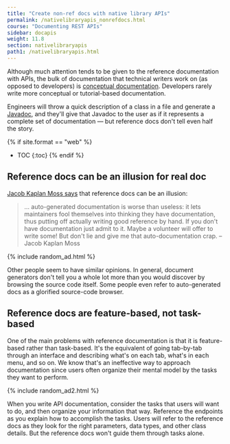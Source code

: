 ```yaml
---
title: "Create non-ref docs with native library APIs"
permalink: /nativelibraryapis_nonrefdocs.html
course: "Documenting REST APIs"
sidebar: docapis
weight: 11.8
section: nativelibraryapis
path1: /nativelibraryapis.html
---
```


Although much attention tends to be given to the reference documentation with APIs, the bulk of documentation that technical writers work on (as opposed to developers) is [conceptual documentation](docconceptual.html). Developers rarely write more conceptual or tutorial-based documentation.

Engineers will throw a quick description of a class in a file and generate a [Javadoc](nativelibraryapis_create_javadoc.html), and they'll give that Javadoc to the user as if it represents a complete set of documentation &mdash; but reference docs don't tell even half the story.

{% if site.format == "web" %}
* TOC
{:toc}
{% endif %}

## Reference docs can be an illusion for real doc

[Jacob Kaplan Moss says](http://jacobian.org/writing/what-to-write/) that reference docs can be an illusion:

>… auto-generated documentation is worse than useless: it lets maintainers fool themselves into thinking they have documentation, thus putting off actually writing good reference by hand. If you don't have documentation just admit to it. Maybe a volunteer will offer to write some! But don't lie and give me that auto-documentation crap. – Jacob Kaplan Moss

{% include random_ad.html %}

Other people seem to have similar opinions. In general, document generators don't tell you a whole lot more than you would discover by browsing the source code itself. Some people even refer to auto-generated docs as a glorified source-code browser.

## Reference docs are feature-based, not task-based
One of the main problems with reference documentation is that it is feature-based rather than task-based. It's the equivalent of going tab-by-tab through an interface and describing what's on each tab, what's in each menu, and so on. We know that's an ineffective way to approach documentation since users often organize their mental model by the tasks they want to perform.

{% include random_ad2.html %}

When you write API documentation, consider the tasks that users will want to do, and then organize your information that way. Reference the endpoints as you explain how to accomplish the tasks. Users will refer to the reference docs as they look for the right parameters, data types, and other class details. But the reference docs won't guide them through tasks alone.

